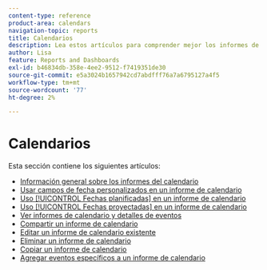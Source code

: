 ```yaml
---
content-type: reference
product-area: calendars
navigation-topic: reports
title: Calendarios
description: Lea estos artículos para comprender mejor los informes de calendario en Adobe Workfront.
author: Lisa
feature: Reports and Dashboards
exl-id: b46834db-358e-4ee2-9512-f7419351de30
source-git-commit: e5a3024b1657942cd7abdfff76a7a6795127a4f5
workflow-type: tm+mt
source-wordcount: '77'
ht-degree: 2%

---
```


# Calendarios

Esta sección contiene los siguientes artículos:

* [Información general sobre los informes del calendario](../../../reports-and-dashboards/reports/calendars/calendar-reports-overview.md)
* [Usar campos de fecha personalizados en un informe de calendario](../../../reports-and-dashboards/reports/calendars/use-custom-dates.md)
* [Uso [!UICONTROL Fechas planificadas] en un informe de calendario](../../../reports-and-dashboards/reports/calendars/use-planned-dates.md)
* [Uso [!UICONTROL Fechas proyectadas] en un informe de calendario](../../../reports-and-dashboards/reports/calendars/use-projected-dates.md)
* [Ver informes de calendario y detalles de eventos](../../../reports-and-dashboards/reports/calendars/view-calendar-reports-and-event-details.md)
* [Compartir un informe de calendario](../../../reports-and-dashboards/reports/calendars/share-a-calendar-report.md)
* [Editar un informe de calendario existente](../../../reports-and-dashboards/reports/calendars/edit-an-existing-calendar-report.md)
* [Eliminar un informe de calendario](../../../reports-and-dashboards/reports/calendars/delete-a-calendar-report.md)
* [Copiar un informe de calendario](../../../reports-and-dashboards/reports/calendars/copy-a-calendar-report.md)
* [Agregar eventos específicos a un informe de calendario](../../../reports-and-dashboards/reports/calendars/add-ad-hoc-events.md)
